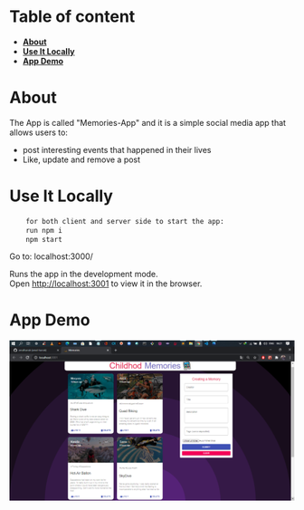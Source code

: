# Table of content

-   **[About](#about)**
-   **[Use It Locally](#use-it-locally)**
-   **[App Demo](#app-demo)**

<a name="about"></a>

# About

The App is called "Memories-App" and it is a simple social media app that allows users to:

-   post interesting events that happened in their lives
-   Like, update and remove a post

<a name="use-it-locally"></a>

# Use It Locally

```
    for both client and server side to start the app: 
    run npm i 
    npm start 
```


Go to: localhost:3000/

Runs the app in the development mode.\
Open [http://localhost:3001](http://localhost:3001) to view it in the browser.

<a name="app-DEMO"></a>

# App Demo

![app DEMO](app-DEMO.png)
